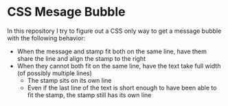 # CSS Mesage Bubble

In this repository I try to figure out a CSS only way to get a message bubble with the following behavior:

- When the message and stamp fit both on the same line, have them share the line and align the stamp to the right
- When they cannot both fit on the same line, have the text take full width (of possibly multiple lines)
    - The stamp sits on its own line
    - Even if the last line of the text is short enough to have been able to fit the stamp, the stamp still has its own line
